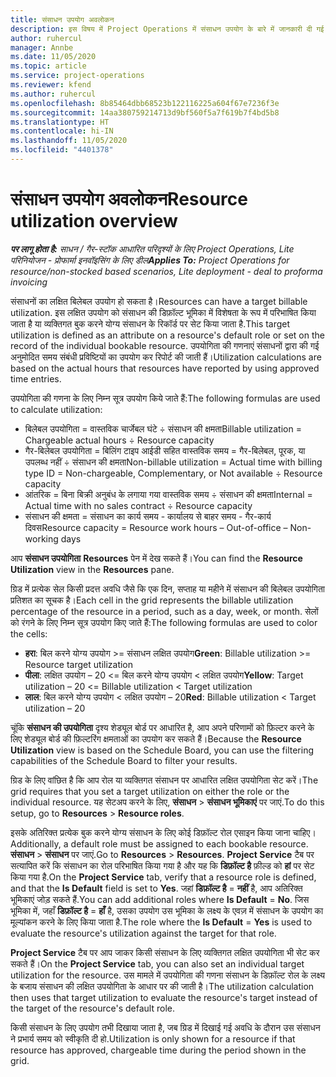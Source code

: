 ```yaml
---
title: संसाधन उपयोग अवलोकन
description: इस विषय में Project Operations में संसाधन उपयोग के बारे में जानकारी दी गई है.
author: ruhercul
manager: Annbe
ms.date: 11/05/2020
ms.topic: article
ms.service: project-operations
ms.reviewer: kfend
ms.author: ruhercul
ms.openlocfilehash: 8b85464dbb68523b122116225a604f67e7236f3e
ms.sourcegitcommit: 14aa380759214713d9bf560f5a7f619b7f4bd5b8
ms.translationtype: HT
ms.contentlocale: hi-IN
ms.lasthandoff: 11/05/2020
ms.locfileid: "4401378"
---
```

# <a name="resource-utilization-overview"></a><span data-ttu-id="8750c-103">संसाधन उपयोग अवलोकन</span><span class="sxs-lookup"><span data-stu-id="8750c-103">Resource utilization overview</span></span>

<span data-ttu-id="8750c-104">_**पर लागू होता है:** साधन / गैर-स्टॉक आधारित परिदृश्यों के लिए Project Operations, Lite परिनियोजन - प्रोफार्मा इनवॉइसिंग के लिए डील_</span><span class="sxs-lookup"><span data-stu-id="8750c-104">_**Applies To:** Project Operations for resource/non-stocked based scenarios, Lite deployment - deal to proforma invoicing_</span></span>

<span data-ttu-id="8750c-105">संसाधनों का लक्षित बिलेबल उपयोग हो सकता है।</span><span class="sxs-lookup"><span data-stu-id="8750c-105">Resources can have a target billable utilization.</span></span> <span data-ttu-id="8750c-106">इस लक्षित उपयोग को संसाधन की डिफ़ॉल्ट भूमिका में विशेषता के रूप में परिभाषित किया जाता है या व्यक्तिगत बुक करने योग्य संसाधन के रिकॉर्ड पर सेट किया जाता है.</span><span class="sxs-lookup"><span data-stu-id="8750c-106">This target utilization is defined as an attribute on a resource's default role or set on the record of the individual bookable resource.</span></span> <span data-ttu-id="8750c-107">उपयोगिता की गणनाएं संसाधनों द्वारा की गई अनुमोदित समय संबंधी प्रविष्टियों का उपयोग कर रिपोर्ट की जाती हैं।</span><span class="sxs-lookup"><span data-stu-id="8750c-107">Utilization calculations are based on the actual hours that resources have reported by using approved time entries.</span></span>

<span data-ttu-id="8750c-108">उपयोगिता की गणना के लिए निम्न सूत्र उपयोग किये जाते हैं:</span><span class="sxs-lookup"><span data-stu-id="8750c-108">The following formulas are used to calculate utilization:</span></span>

  - <span data-ttu-id="8750c-109">बिलेबल उपयोगिता = वास्तविक चार्जेबल घंटे ÷ संसाधन की क्षमता</span><span class="sxs-lookup"><span data-stu-id="8750c-109">Billable utilization = Chargeable actual hours ÷ Resource capacity</span></span>
  - <span data-ttu-id="8750c-110">गैर-बिलेबल उपयोगिता = बिलिंग टाइप आईडी सहित वास्तविक समय = गैर-बिलेबल, पूरक, या उपलब्ध नहीं ÷ संसाधन की क्षमता</span><span class="sxs-lookup"><span data-stu-id="8750c-110">Non-billable utilization = Actual time with billing type ID = Non-chargeable, Complementary, or Not available ÷ Resource capacity</span></span>
  - <span data-ttu-id="8750c-111">आंतरिक = बिना बिक्री अनुबंध के लगाया गया वास्तविक समय ÷ संसाधन की क्षमता</span><span class="sxs-lookup"><span data-stu-id="8750c-111">Internal = Actual time with no sales contract ÷ Resource capacity</span></span>
  - <span data-ttu-id="8750c-112">संसाधन की क्षमता = संसाधन का कार्य समय - कार्यालय से बाहर समय - गैर-कार्य दिवस</span><span class="sxs-lookup"><span data-stu-id="8750c-112">Resource capacity = Resource work hours – Out-of-office – Non-working days</span></span>

<span data-ttu-id="8750c-113">आप **संसाधन उपयोगिता** **Resources** पेन में देख सकते हैं।</span><span class="sxs-lookup"><span data-stu-id="8750c-113">You can find the **Resource Utilization** view in the **Resources** pane.</span></span>

<span data-ttu-id="8750c-114">ग्रिड में प्रत्येक सेल किसी प्रदत्त अवधि जैसे कि एक दिन, सप्ताह या महीने में संसाधन की बिलेबल उपयोगिता प्रतिशत का सूचक है।</span><span class="sxs-lookup"><span data-stu-id="8750c-114">Each cell in the grid represents the billable utilization percentage of the resource in a period, such as a day, week, or month.</span></span> <span data-ttu-id="8750c-115">सेलों को रंगने के लिए निम्न सूत्र उपयोग किए जाते हैं:</span><span class="sxs-lookup"><span data-stu-id="8750c-115">The following formulas are used to color the cells:</span></span>

  - <span data-ttu-id="8750c-116">**हरा**: बिल करने योग्य उपयोग >= संसाधन लक्षित उपयोग</span><span class="sxs-lookup"><span data-stu-id="8750c-116">**Green**: Billable utilization >= Resource target utilization</span></span>
  - <span data-ttu-id="8750c-117">**पीला**: लक्षित उपयोग – 20 <= बिल करने योग्य उपयोग < लक्षित उपयोग</span><span class="sxs-lookup"><span data-stu-id="8750c-117">**Yellow**: Target utilization – 20 <= Billable utilization < Target utilization</span></span>
  - <span data-ttu-id="8750c-118">**लाल**: बिल करने योग्य उपयोग < लक्षित उपयोग – 20</span><span class="sxs-lookup"><span data-stu-id="8750c-118">**Red**: Billable utilization < Target utilization – 20</span></span>

<span data-ttu-id="8750c-119">चूंकि **संसाधन की उपयोगिता** दृश्य शेड्यूल बोर्ड पर आधारित है, आप अपने परिणामों को फ़िल्टर करने के लिए शेड्यूल बोर्ड की फ़िल्टरिंग क्षमताओं का उपयोग कर सकते हैं।</span><span class="sxs-lookup"><span data-stu-id="8750c-119">Because the **Resource Utilization** view is based on the Schedule Board, you can use the filtering capabilities of the Schedule Board to filter your results.</span></span>

<span data-ttu-id="8750c-120">ग्रिड के लिए वांछित है कि आप रोल या व्यक्तिगत संसाधन पर आधारित लक्षित उपयोगिता सेट करें।</span><span class="sxs-lookup"><span data-stu-id="8750c-120">The grid requires that you set a target utilization on either the role or the individual resource.</span></span> <span data-ttu-id="8750c-121">यह सेटअप करने के लिए, **संसाधन** > **संसाधन भूमिकाएं** पर जाएं.</span><span class="sxs-lookup"><span data-stu-id="8750c-121">To do this setup, go to **Resources** > **Resource roles**.</span></span>

<span data-ttu-id="8750c-122">इसके अतिरिक्त प्रत्येक बुक करने योग्य संसाधन के लिए कोई डिफ़ॉल्ट रोल एसाइन किया जाना चाहिए।</span><span class="sxs-lookup"><span data-stu-id="8750c-122">Additionally, a default role must be assigned to each bookable resource.</span></span> <span data-ttu-id="8750c-123">**संसाधन** > **संसाधन** पर जाएं.</span><span class="sxs-lookup"><span data-stu-id="8750c-123">Go to **Resources** > **Resources**.</span></span> <span data-ttu-id="8750c-124">**Project Service** टैब पर सत्यापित करें कि संसाधन का रोल परिभाषित किया गया है और यह कि **डिफ़ॉल्ट है** फ़ील्ड को **हां** पर सेट किया गया है.</span><span class="sxs-lookup"><span data-stu-id="8750c-124">On the **Project Service** tab, verify that a resource role is defined, and that the **Is Default** field is set to **Yes**.</span></span> <span data-ttu-id="8750c-125">जहां **डिफ़ॉल्ट है** = **नहीं** है, आप अतिरिक्त भूमिकाएं जोड़ सकते हैं.</span><span class="sxs-lookup"><span data-stu-id="8750c-125">You can add additional roles where **Is Default** = **No**.</span></span> <span data-ttu-id="8750c-126">जिस भूमिका में, जहाँ **डिफ़ॉल्ट है** = **हाँ** है, उसका उपयोग उस भूमिका के लक्ष्य के एवज़ में संसाधन के उपयोग का मूल्यांकन करने के लिए किया जाता है.</span><span class="sxs-lookup"><span data-stu-id="8750c-126">The role where the **Is Default** = **Yes** is used to evaluate the resource's utilization against the target for that role.</span></span>

<span data-ttu-id="8750c-127">**Project Service** टैब पर आप जाकर किसी संसाधन के लिए व्यक्तिगत लक्षित उपयोगिता भी सेट कर सकते हैं।</span><span class="sxs-lookup"><span data-stu-id="8750c-127">On the **Project Service** tab, you can also set an individual target utilization for the resource.</span></span> <span data-ttu-id="8750c-128">उस मामले में उपयोगिता की गणना संसाधन के डिफ़ॉल्ट रोल के लक्ष्य के बजाय संसाधन की लक्षित उपयोगिता के आधार पर की जाती है।</span><span class="sxs-lookup"><span data-stu-id="8750c-128">The utilization calculation then uses that target utilization to evaluate the resource's target instead of the target of the resource's default role.</span></span>

<span data-ttu-id="8750c-129">किसी संसाधन के लिए उपयोग तभी दिखाया जाता है, जब ग्रिड में दिखाई गई अवधि के दौरान उस संसाधन ने प्रभार्य समय को स्वीकृति दी हो.</span><span class="sxs-lookup"><span data-stu-id="8750c-129">Utilization is only shown for a resource if that resource has approved, chargeable time during the period shown in the grid.</span></span>
